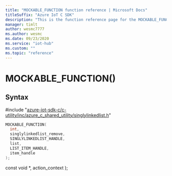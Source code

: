 ```yaml
---                             
title: "MOCKABLE_FUNCTION function reference | Microsoft Docs" 
titleSuffix: "Azure IoT C SDK"            
description: "This is the function reference page for the MOCKABLE_FUNCTION() function in the Azure IoT C SDK. This SDK is used with Azure IoT Hub and Azure IoT Hub Device Provisioning Service"            
manager: timlt                 
author: wesmc7777              
ms.author: wesmc               
ms.date: 09/23/2020                    
ms.service: "iot-hub"             
ms.custom: ""                
ms.topic: "reference"        
---                            
```


# MOCKABLE_FUNCTION()

## Syntax

\#include "[azure-iot-sdk-c/c-utility/inc/azure_c_shared_utility/singlylinkedlist.h](../singlylinkedlist-h.md)"  
```C
MOCKABLE_FUNCTION(
  int,
  singlylinkedlist_remove,
  SINGLYLINKEDLIST_HANDLE,
  list,
  LIST_ITEM_HANDLE,
  item_handle
);
```

  const void *,
  action_context
);
```


```

